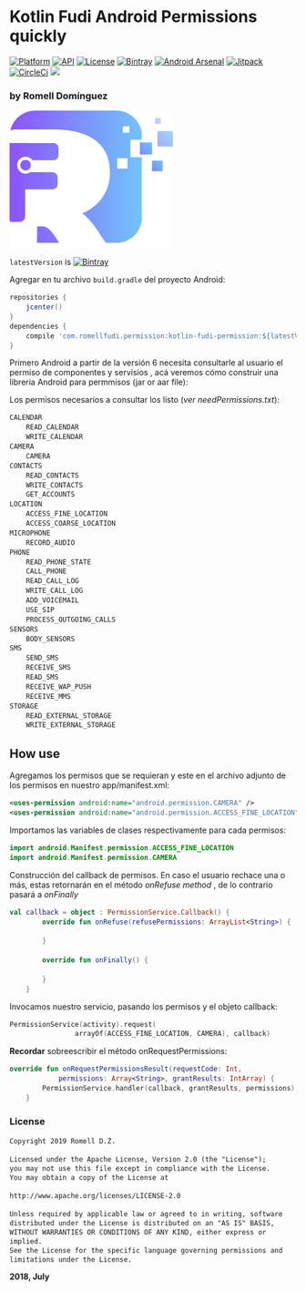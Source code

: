 # Kotlin Fudi Android Permissions quickly 

[![Platform](https://img.shields.io/badge/platform-android-brightgreen.svg)](https://developer.android.com/index.html)
[![API](https://img.shields.io/badge/API-23%2B-brightgreen.svg?style=flat)](https://android-arsenal.com/api?level=23)
[![License](https://img.shields.io/badge/license-Apache%202.0-blue.svg)](https://github.com/romellfudi/KotlinFudiPermission/blob/master/LICENSE)
[![Bintray](https://img.shields.io/bintray/v/romllz489/maven/kotlin-fudi-permission.svg)](https://bintray.com/romllz489/maven/kotlin-fudi-permission) 
[![Android Arsenal]( https://img.shields.io/badge/Android%20Arsenal-Kotlin%20Fudi%20Permisions-green.svg?style=flat )]( https://android-arsenal.com/details/1/7629 )
[![Jitpack](https://jitpack.io/v/romellfudi/KotlinFudiPermission.svg)](https://jitpack.io/#romellfudi/KotlinFudiPermission)
[![CircleCi](https://img.shields.io/circleci/project/github/romellfudi/KotlinFudiPermission.svg)](https://circleci.com/gh/romellfudi/KotlinFudiPermission/tree/master)
[![](https://img.shields.io/badge/language-EN-blue.svg)](./)

### by Romell Domínguez
[![](snapshot/icono.png)](https://www.romellfudi.com/)

`latestVersion` is [![Bintray](https://img.shields.io/bintray/v/romllz489/maven/kotlin-fudi-permission.svg)](https://bintray.com/romllz489/maven/kotlin-fudi-permission)

Agregar en tu archivo `build.gradle` del proyecto Android:

```groovy
repositories {
    jcenter()
}
dependencies {
    compile 'com.romellfudi.permission:kotlin-fudi-permission:${latestVersion}'
}
```

Primero Android a partir de la versión 6 necesita consultarle al usuario el permiso de componentes y servisios , acá veremos cómo construir una libreria Android para permmisos (jar or aar file):

Los permisos necesarios a consultar los listo (*ver needPermissions.txt*):

```txt
CALENDAR
    READ_CALENDAR
    WRITE_CALENDAR
CAMERA
    CAMERA
CONTACTS
    READ_CONTACTS
    WRITE_CONTACTS
    GET_ACCOUNTS
LOCATION
    ACCESS_FINE_LOCATION
    ACCESS_COARSE_LOCATION
MICROPHONE
    RECORD_AUDIO
PHONE
    READ_PHONE_STATE
    CALL_PHONE
    READ_CALL_LOG
    WRITE_CALL_LOG
    ADD_VOICEMAIL
    USE_SIP
    PROCESS_OUTGOING_CALLS
SENSORS
    BODY_SENSORS
SMS
    SEND_SMS
    RECEIVE_SMS
    READ_SMS
    RECEIVE_WAP_PUSH
    RECEIVE_MMS
STORAGE
    READ_EXTERNAL_STORAGE
    WRITE_EXTERNAL_STORAGE
```

## How use

Agregamos los permisos que se requieran y este en el archivo adjunto de los permisos en nuestro app/manifest.xml:

```xml
<uses-permission android:name="android.permission.CAMERA" />
<uses-permission android:name="android.permission.ACCESS_FINE_LOCATION" />
```

Importamos las variables de clases respectivamente para cada permisos:

```kotlin
import android.Manifest.permission.ACCESS_FINE_LOCATION
import android.Manifest.permission.CAMERA
```

Construcción del callback de permisos. En caso el usuario rechace una o más, estas retornarán en el método *onRefuse method* , de lo contrario pasará a *onFinally*

```kotlin
val callback = object : PermissionService.Callback() {
        override fun onRefuse(refusePermissions: ArrayList<String>) {
            
        }

        override fun onFinally() {
        
        }
    }
```

Invocamos nuestro servicio, pasando los permisos y el objeto callback:

```kotlin
PermissionService(activity).request(
                arrayOf(ACCESS_FINE_LOCATION, CAMERA), callback)
```

**Recordar** sobreescribir el método onRequestPermissions:

```kotlin
override fun onRequestPermissionsResult(requestCode: Int,
            permissions: Array<String>, grantResults: IntArray) {
        PermissionService.handler(callback, grantResults, permissions)
    }
```

### License
```
Copyright 2019 Romell D.Z.

Licensed under the Apache License, Version 2.0 (the "License");
you may not use this file except in compliance with the License.
You may obtain a copy of the License at

http://www.apache.org/licenses/LICENSE-2.0

Unless required by applicable law or agreed to in writing, software
distributed under the License is distributed on an "AS IS" BASIS,
WITHOUT WARRANTIES OR CONDITIONS OF ANY KIND, either express or implied.
See the License for the specific language governing permissions and
limitations under the License.
```

**2018, July**

<style>
img[src*='#center'] { 
    width:500px;
    display: block;
    margin: auto;
}
</style>